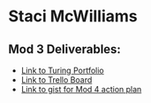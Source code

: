 # Staci McWilliams


## Mod 3 Deliverables:

- [Link to Turing Portfolio](https://www.turing.io/alumni/staci-mcwilliams)
- [Link to Trello Board](https://trello.com/b/YrqVNqa9/job-search) 
- [Link to gist for Mod 4 action plan](https://gist.github.com/stacimcwilliams/8b952d92964135ccbe9a494100b28596)
